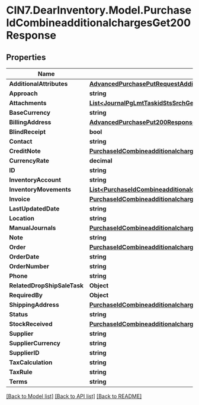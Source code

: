 # CIN7.DearInventory.Model.PurchaseIdCombineadditionalchargesGet200Response

## Properties

| Name                        | Type                                                                                                                                                                  | Description | Notes      |
| --------------------------- | --------------------------------------------------------------------------------------------------------------------------------------------------------------------- | ----------- | ---------- |
| **AdditionalAttributes**    | [**AdvancedPurchasePutRequestAdditionalAttributes**](AdvancedPurchasePutRequestAdditionalAttributes.md)                                                               |             | [optional] |
| **Approach**                | **string**                                                                                                                                                            |             | [optional] |
| **Attachments**             | [**List&lt;JournalPgLmtTaskidStsSrchGet200ResponseJournalsInnerAttachmentsInner&gt;**](JournalPgLmtTaskidStsSrchGet200ResponseJournalsInnerAttachmentsInner.md)       |             | [optional] |
| **BaseCurrency**            | **string**                                                                                                                                                            |             | [optional] |
| **BillingAddress**          | [**AdvancedPurchasePut200ResponseBillingAddress**](AdvancedPurchasePut200ResponseBillingAddress.md)                                                                   |             | [optional] |
| **BlindReceipt**            | **bool**                                                                                                                                                              |             | [optional] |
| **Contact**                 | **string**                                                                                                                                                            |             | [optional] |
| **CreditNote**              | [**PurchaseIdCombineadditionalchargesGet200ResponseCreditNote**](PurchaseIdCombineadditionalchargesGet200ResponseCreditNote.md)                                       |             | [optional] |
| **CurrencyRate**            | **decimal**                                                                                                                                                           |             | [optional] |
| **ID**                      | **string**                                                                                                                                                            |             | [optional] |
| **InventoryAccount**        | **string**                                                                                                                                                            |             | [optional] |
| **InventoryMovements**      | [**List&lt;PurchaseIdCombineadditionalchargesGet200ResponseInventoryMovementsInner&gt;**](PurchaseIdCombineadditionalchargesGet200ResponseInventoryMovementsInner.md) |             | [optional] |
| **Invoice**                 | [**PurchaseIdCombineadditionalchargesGet200ResponseInvoice**](PurchaseIdCombineadditionalchargesGet200ResponseInvoice.md)                                             |             | [optional] |
| **LastUpdatedDate**         | **string**                                                                                                                                                            |             | [optional] |
| **Location**                | **string**                                                                                                                                                            |             | [optional] |
| **ManualJournals**          | [**PurchaseIdCombineadditionalchargesGet200ResponseManualJournals**](PurchaseIdCombineadditionalchargesGet200ResponseManualJournals.md)                               |             | [optional] |
| **Note**                    | **string**                                                                                                                                                            |             | [optional] |
| **Order**                   | [**PurchaseIdCombineadditionalchargesGet200ResponseOrder**](PurchaseIdCombineadditionalchargesGet200ResponseOrder.md)                                                 |             | [optional] |
| **OrderDate**               | **string**                                                                                                                                                            |             | [optional] |
| **OrderNumber**             | **string**                                                                                                                                                            |             | [optional] |
| **Phone**                   | **string**                                                                                                                                                            |             | [optional] |
| **RelatedDropShipSaleTask** | **Object**                                                                                                                                                            |             | [optional] |
| **RequiredBy**              | **Object**                                                                                                                                                            |             | [optional] |
| **ShippingAddress**         | [**PurchaseIdCombineadditionalchargesGet200ResponseShippingAddress**](PurchaseIdCombineadditionalchargesGet200ResponseShippingAddress.md)                             |             | [optional] |
| **Status**                  | **string**                                                                                                                                                            |             | [optional] |
| **StockReceived**           | [**PurchaseIdCombineadditionalchargesGet200ResponseStockReceived**](PurchaseIdCombineadditionalchargesGet200ResponseStockReceived.md)                                 |             | [optional] |
| **Supplier**                | **string**                                                                                                                                                            |             | [optional] |
| **SupplierCurrency**        | **string**                                                                                                                                                            |             | [optional] |
| **SupplierID**              | **string**                                                                                                                                                            |             | [optional] |
| **TaxCalculation**          | **string**                                                                                                                                                            |             | [optional] |
| **TaxRule**                 | **string**                                                                                                                                                            |             | [optional] |
| **Terms**                   | **string**                                                                                                                                                            |             | [optional] |

[[Back to Model list]](../README.md#documentation-for-models) [[Back to API list]](../README.md#documentation-for-api-endpoints) [[Back to README]](../README.md)
